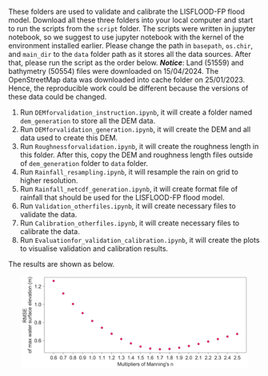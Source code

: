 These folders are used to validate and calibrate the LISFLOOD-FP flood model. Download all these three folders into your local computer and start to run the scripts from the ```script``` folder. The scripts were written in jupyter notebook, so we suggest to use jupyter notebook with the kernel of the environment installed earlier. Please change the path in ```basepath```, ```os.chir```, and ```main_dir``` to the ```data``` folder path as it stores all the data sources. After that, please run the script as the order below. **_Notice_**: Land (51559) and bathymetry (50554) files were downloaded on 15/04/2024. The OpenStreetMap data was downloaded into cache folder on 25/01/2023. Hence, the reproducible work could be different because the versions of these data could be changed.

1. Run ```DEMforvalidation_instruction.ipynb```, it will create a folder named ```dem_generation``` to store all the DEM data.
2. Run ```DEMforvalidation_generation.ipynb```, it will create the DEM and all data used to create this DEM.
3. Run ```Roughnessforvalidation.ipynb```, it will create the roughness length in this folder. After this, copy the DEM and roughness length files outside of ```dem_generation``` folder to ```data``` folder.
4. Run ```Rainfall_resampling.ipynb```, it will resample the rain on grid to higher resolution.
5. Run ```Rainfall_netcdf_generation.ipynb```, it will create format file of rainfall that should be used for the LISFLOOD-FP flood model.
6. Run ```Validation_otherfiles.ipynb```, it will create necessary files to validate the data.
7. Run ```Calibration_otherfiles.ipynb```, it will create necessary files to calibrate the data.
8. Run ```Evaluationfor_validation_calibration.ipynb```, it will create the plots to visualise validation and calibration results.

The results are shown as below.

<div align="center">
	<img width = "90%" src="https://github.com/Martin20494/Grid_Orientation/blob/main/calibration/results/calibration_noconnectedline2.jpg">
</div>



